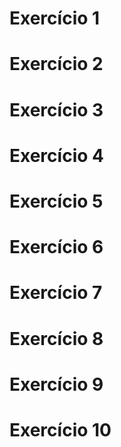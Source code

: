 # Exercício 1


# Exercício 2


# Exercício 3


# Exercício 4


# Exercício 5


# Exercício 6


# Exercício 7


# Exercício 8


# Exercício 9


# Exercício 10